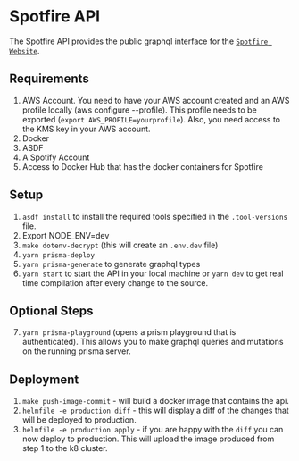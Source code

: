 # Spotfire API

The Spotfire API provides the public graphql interface for the [`Spotfire Website`](https://spotfire.io).

## Requirements

1. AWS Account. You need to have your AWS account created and an AWS profile locally (aws configure --profile).
This profile needs to be exported (`export AWS_PROFILE=yourprofile`). Also, you need access to the KMS key in
your AWS account.
2. Docker
3. ASDF
4. A Spotify Account
5. Access to Docker Hub that has the docker containers for Spotfire


## Setup

1. `asdf install` to install the required tools specified in the `.tool-versions` file.
2.  Export NODE_ENV=dev
3. `make dotenv-decrypt` (this will create an `.env.dev` file)
4. `yarn prisma-deploy`
5. `yarn prisma-generate` to generate graphql types
6.  `yarn start` to start the API in your local machine or  `yarn dev` to get real time compilation after every change to the source.

## Optional Steps
7. `yarn prisma-playground` (opens a prism playground that is authenticated). This allows you to make graphql queries
and mutations on the running prisma server.



## Deployment

1. `make push-image-commit` - will build a docker image that contains the api.
2. `helmfile -e production diff` - this will display a diff of the changes that will be deployed to production.
3. `helmfile -e production apply` - if you are happy with the `diff` you can now deploy to production. This will upload
the image produced from step 1 to the k8 cluster.
